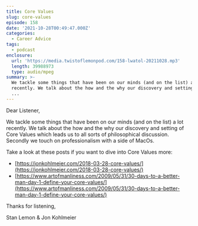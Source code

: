 ```yaml
---
title: Core Values
slug: core-values
episode: 158
date: '2021-10-28T00:49:47.000Z'
categories:
  - Career Advice
tags:
  - podcast
enclosure:
  url: 'https://media.twistoflemonpod.com/158-lwatol-20211028.mp3'
  length: 39988973
  type: audio/mpeg
summary: >-
  We tackle some things that have been on our minds (and on the list) a lot
  recently. We talk about the how and the why our discovery and setting of Core
  ...
---
```


Dear Listener,

We tackle some things that have been on our minds (and on the list) a lot recently. We talk about the how and the why our discovery and setting of Core Values which leads us to all sorts of philosophical discussion. Secondly we touch on professionalism with a side of MacOs.

Take a look at these posts if you want to dive into Core Values more:

- [https://jonkohlmeier.com/2018-03-28-core-values/](https://jonkohlmeier.com/2018-03-28-core-values/)
- [https://www.artofmanliness.com/2009/05/31/30-days-to-a-better-man-day-1-define-your-core-values/](https://www.artofmanliness.com/2009/05/31/30-days-to-a-better-man-day-1-define-your-core-values/)

Thanks for listening,

Stan Lemon & Jon Kohlmeier
